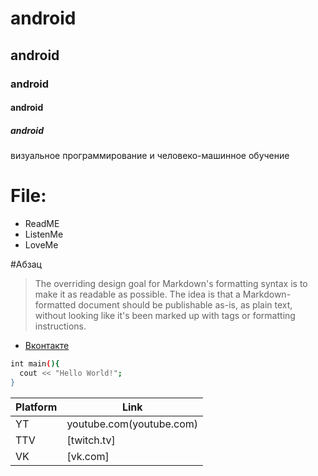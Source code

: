 # android
## android
### android
#### android
##### android
визуальное программирование и человеко-машинное обучение

# File:
- ReadME
- ListenMe
- LoveMe

#Абзац
> The overriding design goal for Markdown's
> formatting syntax is to make it as readable
> as possible. The idea is that a
> Markdown-formatted document should be
> publishable as-is, as plain text, without
> looking like it's been marked up with tags
> or formatting instructions.

- [Вконтакте](https://vk.com/cah4opan4o)

```sh
int main(){
  cout << "Hello World!";
}
```

| Platform | Link |
| ------ | ------ |
|YT|youtube.com(youtube.com)|
|TTV|[twitch.tv]|
|VK|[vk.com]|
